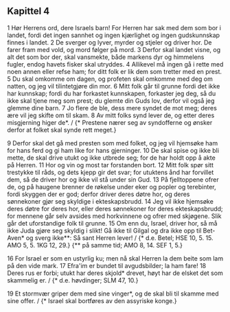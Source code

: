 ## Kapittel 4

1 Hør Herrens ord, dere Israels barn! For Herren har sak med dem som bor i landet, fordi det ingen sannhet og ingen kjærlighet og ingen gudskunnskap finnes i landet.
2 De sverger og lyver, myrder og stjeler og driver hor. De farer fram med vold, og mord følger på mord.
3 Derfor skal landet visne, og alt det som bor der, skal vansmekte, både markens dyr og himmelens fugler, endog havets fisker skal utryddes.
4 Allikevel må ingen gå i rette med noen annen eller refse ham; for ditt folk er lik dem som tretter med en prest.
5 Du skal omkomme om dagen, og profeten skal omkomme med deg om natten, og jeg vil tilintetgjøre din mor.
6 Mitt folk går til grunne fordi det ikke har kunnskap; fordi du har forkastet kunnskapen, forkaster jeg deg, så du ikke skal tjene meg som prest; du glemte din Guds lov, derfor vil også jeg glemme dine barn.
7 Jo flere de ble, dess mere syndet de mot meg; deres ære vil jeg skifte om til skam.
8 Av mitt folks synd lever de, og etter deres misgjerning higer de*. / {* Prestene nærer seg av syndofferne og ønsker derfor at folket skal synde rett meget.}

9 Derfor skal det gå med presten som med folket, og jeg vil hjemsøke ham for hans ferd og gi ham like for hans gjerninger.
10 De skal spise og ikke bli mette, de skal drive utukt og ikke utbrede seg; for de har holdt opp å akte på Herren.
11 Hor og vin og most tar forstanden bort.
12 Mitt folk spør sitt trestykke til råds, og dets kjepp gir det svar; for utuktens ånd har forvillet dem, så de driver hor og ikke vil stå under sin Gud.
13 På fjelltoppene ofrer de, og på haugene brenner de røkelse under eker og popler og terebinter, fordi skyggen der er god; derfor driver deres døtre hor, og deres sønnekoner gjør seg skyldige i ekteskapsbrudd.
14 Jeg vil ikke hjemsøke deres døtre for deres hor, eller deres sønnekoner for deres ekteskapsbrudd; for mennene går selv avsides med horkvinnene og ofrer med skjøgene. Slik går det uforstandige folk til grunne.
15 Om enn du, Israel, driver hor, så må ikke Juda gjøre seg skyldig i slikt! Gå ikke til Gilgal og dra ikke opp til Bet-Aven* og sverg ikke**: Så sant Herren lever! / {* d.e. Betel; HSE 10, 5. 15. AMO 5, 5. 1KG 12, 29.} {** på samme tid; AMO 8, 14. SEF 1, 5.}

16 For Israel er som en ustyrlig ku; men nå skal Herren la dem beite som lam på den vide mark.
17 Efra'im er bundet til avgudsbilder; la ham fare!
18 Deres rus er forbi; utukt har deres skjold* drevet, høyt har de elsket det som skammelig er. / {* d.e. høvdinger; SLM 47, 10.}

19 Et stormvær griper dem med sine vinger*, og de skal bli til skamme med sine offer. / {* Israel skal bortføres av den assyriske konge.}

